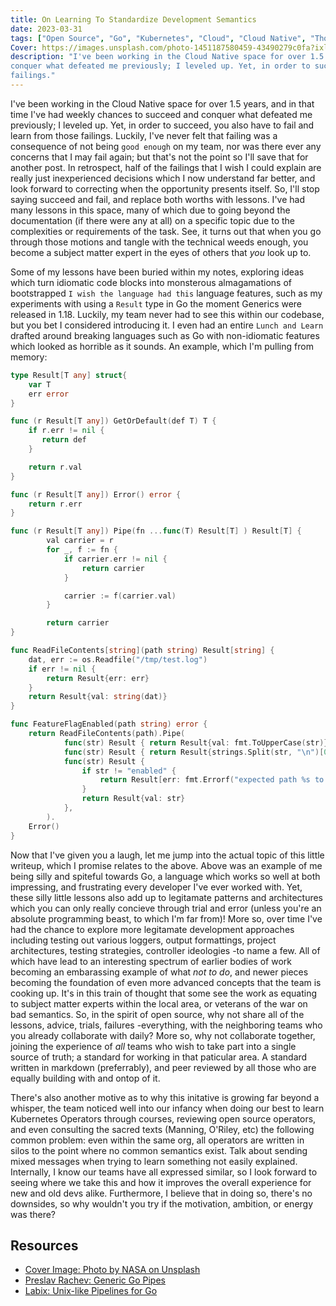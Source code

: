 ```yaml
---
title: On Learning To Standardize Development Semantics
date: 2023-03-31
tags: ["Open Source", "Go", "Kubernetes", "Cloud", "Cloud Native", "Thoughts", "Experiments"]
Cover: https://images.unsplash.com/photo-1451187580459-43490279c0fa?ixlib=rb-4.0.3&ixid=MnwxMjA3fDB8MHxwaG90by1wYWdlfHx8fGVufDB8fHx8
description: "I've been working in the Cloud Native space for over 1.5 years, and in that time I've had weekly chances to succeed and
conquer what defeated me previously; I leveled up. Yet, in order to succeed, you also have to fail and learn from those
failings."
---
```


I've been working in the Cloud Native space for over 1.5 years, and in that time I've had weekly chances to succeed and
conquer what defeated me previously; I leveled up. Yet, in order to succeed, you also have to fail and learn from those
failings. Luckily, I've never felt that failing was a consequence of not being `good enough` on my team, nor was there
ever any concerns that I may fail again; but that's not the point so I'll save that for another post. In retrospect,
half of the failings that I wish I could explain are really just inexperienced decisions which I now understand far
better, and look forward to correcting when the opportunity presents itself. So, I'll stop saying succeed and fail, and
replace both worths with lessons. I've had many lessons in this space, many of which due to going beyond the
documentation (if there were any at all) on a specific topic due to the complexities or requirements of the task. See,
it turns out that when you go through those motions and tangle with the technical weeds enough, you become a subject
matter expert in the eyes of others that *you* look up to.

Some of my lessons have been buried within my notes, exploring ideas which turn idiomatic code blocks into monsterous
almagamations of bootstrapped `I wish the language had this` language features, such as my experiments with using a
`Result` type in Go the moment Generics were released in 1.18. Luckily, my team never had to see this within our
codebase, but you bet I considered introducing it. I even had an entire `Lunch and Learn` drafted around breaking
languages such as Go with non-idiomatic features which looked as horrible as it sounds. An example, which I'm pulling
from memory:

```go
type Result[T any] struct{
    var T
    err error
}

func (r Result[T any]) GetOrDefault(def T) T {
    if r.err != nil {
       return def
    }

    return r.val
}

func (r Result[T any]) Error() error {
    return r.err
}

func (r Result[T any]) Pipe(fn ...func(T) Result[T] ) Result[T] {
        val carrier = r
        for _, f := fn {
            if carrier.err != nil {
                return carrier
            }

            carrier := f(carrier.val)
        }

        return carrier
}

func ReadFileContents[string](path string) Result[string] {
    dat, err := os.Readfile("/tmp/test.log")
    if err != nil {
        return Result{err: err}
    }
    return Result{val: string(dat)}
}

func FeatureFlagEnabled(path string) error {
    return ReadFileContents(path).Pipe(
            func(str) Result { return Result{val: fmt.ToUpperCase(str)} },
            func(str) Result { return Result{strings.Split(str, "\n")[0]} },
            func(str) Result { 
                if str != "enabled" {
                    return Result[err: fmt.Errorf("expected path %s to be enabled", path)]
                }
                return Result{val: str}
            },
        ).
    Error()
}
```

Now that I've given you a laugh, let me jump into the actual topic of this little writeup, which I promise relates to
the above. Above was an example of me being silly and spiteful towards Go, a language which works so well at both
impressing, and frustrating every developer I've ever worked with. Yet, these silly little lessons also add up to
legitamate patterns and architectures which you can only really concieve through trial and error (unless you're an
absolute programming beast, to which I'm far from)! More so, over time I've had the chance to explore more legitamate
development approaches including testing out various loggers, output formattings, project architectures, testing
strategies, controller ideologies -to name a few. All of which have lead to an interesting spectrum of earlier bodies of
work becoming an embarassing example of what *not to do*, and newer pieces becoming the foundation of even more advanced
concepts that the team is cooking up. It's in this train of thought that some see the work as equating to subject matter
experts within the local area, or veterans of the war on bad semantics. So, in the spirit of open source, why not share
all of the lessons, advice, trials, failures -everything, with the neighboring teams who you already collaborate with
daily? More so, why not collaborate together, joining the experience of *all* teams who wish to take part into a single
source of truth; a standard for working in that paticular area. A standard written in markdown (preferrably), and peer
reviewed by all those who are equally building with and ontop of it.

There's also another motive as to why this initative is growing far beyond a whisper, the team noticed well into our
infancy when doing our best to learn Kubernetes Operators through courses, reviewing open source operators, and even
consulting the sacred texts (Manning, O'Riley, etc) the following common problem: even within the same org, all
operators are written in silos to the point where no common semantics exist. Talk about sending mixed messages when
trying to learn something not easily explained. Internally, I know our teams have all expressed similar, so I look
forward to seeing where we take this and how it improves the overall experience for new and old devs alike. Furthermore,
I believe that in doing so, there's no downsides, so why wouldn't you try if the motivation, ambition, or energy was there?

## Resources

- [Cover Image: Photo by NASA on Unsplash](https://unsplash.com/photos/Q1p7bh3SHj8)
- [Preslav Rachev: Generic Go Pipes](https://preslav.me/2021/09/04/generic-golang-pipelines/)
- [Labix: Unix-like Pipelines for Go](https://labix.org/pipe)
